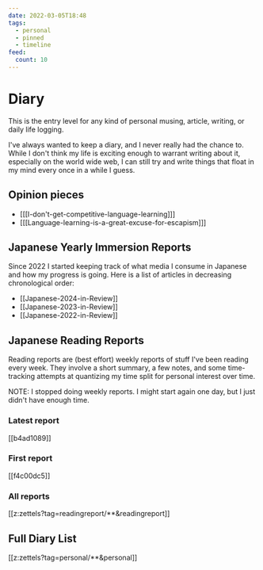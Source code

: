 ```yaml
---
date: 2022-03-05T18:48
tags:
  - personal
  - pinned
  - timeline
feed:
  count: 10
---
```


# Diary

This is the entry level for any kind of personal musing, article, writing, or
daily life logging.

I've always wanted to keep a diary, and I never really had the chance to. While
I don't think my life is exciting enough to warrant writing about it, especially
on the world wide web, I can still try and write things that float in my mind
every once in a while I guess.

## Opinion pieces

 - [[[I-don't-get-competitive-language-learning]]]
 - [[[Language-learning-is-a-great-excuse-for-escapism]]]

## Japanese Yearly Immersion Reports

Since 2022 I started keeping track of what media I consume in Japanese and how
my progress is going. Here is a list of articles in decreasing chronological
order:

 - [[Japanese-2024-in-Review]]
 - [[Japanese-2023-in-Review]]
 - [[Japanese-2022-in-Review]]

## Japanese Reading Reports

Reading reports are (best effort) weekly reports of stuff I've been reading
every week. They involve a short summary, a few notes, and some time-tracking
attempts at quantizing my time split for personal interest over time.

NOTE: I stopped doing weekly reports. I might start again one day, but I just
didn't have enough time.

### Latest report

[[b4ad1089]]

### First report

[[f4c00dc5]]

### All reports

[[z:zettels?tag=readingreport/**&readingreport]]

## Full Diary List

[[z:zettels?tag=personal/**&personal]]

